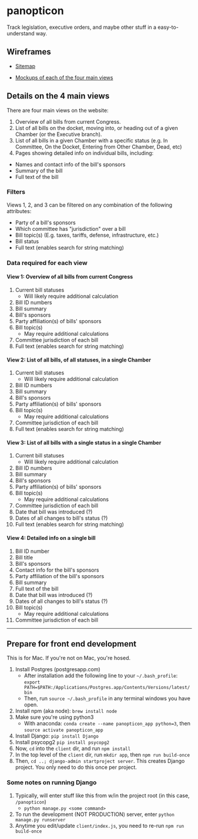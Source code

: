 # panopticon
Track legislation, executive orders, and maybe other stuff in a easy-to-understand way.


## Wireframes

+ [Sitemap](https://app.mockflow.com/view/D8ffbe54f276087d9d962c93944719055#/page/755717b281bf47789e29b55e26dbc29f)

+ [Mockups of each of the four main views](https://app.mockflow.com/view/D8ffbe54f276087d9d962c93944719055#/page/755717b281bf47789e29b55e26dbc29f)

## Details on the 4 main views

There are four main views on the website:

1. Overview of all bills from current Congress.
2. List of all bills on the docket, moving into, or heading out of a given Chamber (or the Executive branch).
3. List of all bills in a given Chamber with a specific status (e.g. In Committee, On the Docket, Entering from Other Chamber, Dead, etc)
4. Pages showing detailed info on individual bills, including:
  + Names and contact info of the bill's sponsors
  + Summary of the bill
  + Full text of the bill
  
### Filters
Views 1, 2, and 3 can be filtered on any combination of the following attributes:

+ Party of a bill's sponsors
+ Which committee has "jurisdiction" over a bill
+ Bill topic(s) (E.g. taxes, tariffs, defense, infrastructure, etc.)
+ Bill status
+ Full text (enables search for string matching)

### Data required for each view
#### View 1: Overview of all bills from current Congress
1. Current bill statuses
    + Will likely require additional calculation
2. Bill ID numbers
3. Bill summary
3. Bill's sponsors
4. Party affiliation(s) of bills' sponsors
5. Bill topic(s)
    + May require additional calculations
6. Committee jurisdiction of each bill
1. Full text (enables search for string matching)


#### View 2: List of all bills, of all statuses, in a single Chamber
1. Current bill statuses
    + Will likely require additional calculation
2. Bill ID numbers
3. Bill summary
3. Bill's sponsors
4. Party affiliation(s) of bills' sponsors
5. Bill topic(s)
    + May require additional calculations
6. Committee jurisdiction of each bill
1. Full text (enables search for string matching)



#### View 3: List of all bills with a single status in a single Chamber

1. Current bill statuses
    + Will likely require additional calculation
2. Bill ID numbers
3. Bill summary
3. Bill's sponsors
4. Party affiliation(s) of bills' sponsors
5. Bill topic(s)
    + May require additional calculations
6. Committee jurisdiction of each bill
8. Date that bill was introduced (?)
9. Dates of all changes to bill's status (?)
1. Full text (enables search for string matching)


#### View 4: Detailed info on a single bill

1. Bill ID number
2. Bill title
3. Bill's sponsors
4. Contact info for the bill's sponsors
5. Party affiliation of the bill's sponsors
6. Bill summary
7. Full text of the bill
8. Date that bill was introduced (?)
9. Dates of all changes to bill's status (?)
5. Bill topic(s)
    + May require additional calculations
6. Committee jurisdiction of each bill


-----

## Prepare for front end development
This is for Mac.  If you're not on Mac, you're hosed.

1. Install Postgres (postgresapp.com)
	+ After installation add the following line to your `~/.bash_profile`: `export PATH=$PATH:/Applications/Postgres.app/Contents/Versions/latest/bin`
	+ Then, run `source ~/.bash_profile` in any terminal windows you have open. 
1. Install npm (aka node): `brew install node`
2. Make sure you're using python3
	+ With anaconda: `conda create --name panopticon_app python=3`, then `source activate panopticon_app`
3. Install Django: `pip install Django`
4. Install psycopg2 `pip install psycopg2`
1. Now, `cd` into the `client` dir, and run `npm install`
1. In the top level of the `client` dir, run `mkdir app`, then `npm run build-once`
2. Then, `cd ..; django-admin startproject server`.  This creates Django project.  You only need to do this once per project.


### Some notes on running Django
1. Typically, will enter stuff like this from w/in the project root (in this case, `/panopticon`)
	+ `python manage.py <some command>`
1. To run the development (NOT PRODUCTION) server, enter `python manage.py runserver` 	
1. Anytime you edit/update `client/index.js`, you need to re-run `npm run build-once`
